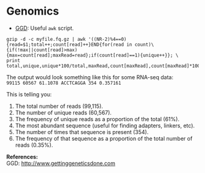# Genomics #

* [GGD](http://www.gettinggeneticsdone.com/2012/04/awk-command-to-count-total-unique-and.html):
Useful `awk` script.
```
gzip -d -c myfile.fq.gz | awk '((NR-2)%4==0){read=$1;total++;count[read]++}END{for(read in count)\
{if(!max||count[read]>max){max=count[read];maxRead=read};if(count[read]==1){unique++}}; \
print total,unique,unique*100/total,maxRead,count[maxRead],count[maxRead]*100/total}'
```
The output would look something like this for some RNA-seq data:  
`99115 60567 61.1078 ACCTCAGGA 354 0.357161`

This is telling you:
1. The total number of reads (99,115).  
2. The number of unique reads (60,567).  
3. The frequency of unique reads as a proportion of the total (61%).  
4. The most abundant sequence (useful for finding adapters, linkers, etc).  
5. The number of times that sequence is present (354).  
6. The frequency of that sequence as a proportion of the total number of reads (0.35%).  











**References:**  
GGD: http://www.gettinggeneticsdone.com
